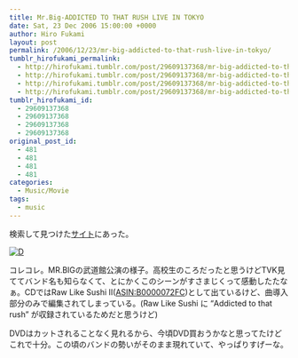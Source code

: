 ```yaml
---
title: Mr.Big-ADDICTED TO THAT RUSH LIVE IN TOKYO
date: Sat, 23 Dec 2006 15:00:00 +0000
author: Hiro Fukami
layout: post
permalink: /2006/12/23/mr-big-addicted-to-that-rush-live-in-tokyo/
tumblr_hirofukami_permalink:
  - http://hirofukami.tumblr.com/post/29609137368/mr-big-addicted-to-that-rush-live-in-tokyo
  - http://hirofukami.tumblr.com/post/29609137368/mr-big-addicted-to-that-rush-live-in-tokyo
  - http://hirofukami.tumblr.com/post/29609137368/mr-big-addicted-to-that-rush-live-in-tokyo
  - http://hirofukami.tumblr.com/post/29609137368/mr-big-addicted-to-that-rush-live-in-tokyo
tumblr_hirofukami_id:
  - 29609137368
  - 29609137368
  - 29609137368
  - 29609137368
original_post_id:
  - 481
  - 481
  - 481
  - 481
categories:
  - Music/Movie
tags:
  - music
---
```

<div class="section">
  <p>
    検索して見つけた<a href="http://metalfree.seesaa.net/" target="_blank">サイト</a>にあった。
  </p>
  
  <p>
    <a href="http://d.hatena.ne.jp/video/youtube/wanwEntQF3M" target="_blank"><img src="http://d.hatena.ne.jp/images/d_entry.gif?w=830" alt="D" border="0" style="vertical-align:bottom;" title="この動画を含む日記" data-recalc-dims="1" /></a>
  </p>
  
  <p>
    コレコレ。MR.BIGの武道館公演の様子。高校生のころだったと思うけどTVK見ててバンド名も知らなくて、とにかくこのシーンがすさまじくって感動したたなぁ。CDではRaw Like Sushi II(<a href="http://d.hatena.ne.jp/asin/B0000072FC" target="_blank">ASIN:B0000072FC</a>)として出ているけど、曲導入部分のみで編集されてしまっている。(Raw Like Sushi に &#8220;Addicted to that rush&#8221; が収録されているためだと思うけど)
  </p>
  
  <p>
    DVDはカットされることなく見れるから、今頃DVD買おうかなと思ってたけどこれで十分。この頃のバンドの勢いがそのまま現れていて、やっぱりすげーな。
  </p>
</div>